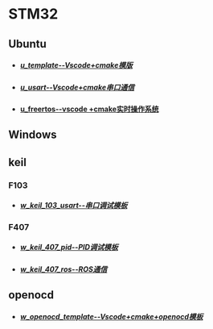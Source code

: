 # STM32 
## Ubuntu

- ##### [u_template--Vscode+cmake模版](https://github.com/wys722040906/STM32/tree/u_template)

- ##### [u_usart--Vscode+cmake串口通信](https://github.com/wys722040906/STM32/tree/u_usart)

- **[u_freertos--vscode +cmake实时操作系统](https://github.com/wys722040906/STM32/tree/u_freertos)**

## Windows

## keil

### F103

- ##### [w_keil_103_usart--串口调试模板](https://github.com/wys722040906/STM32/tree/w_keil_103_usart)

### F407

- ##### [w_keil_407_pid--PID调试模板](https://github.com/wys722040906/STM32/tree/w_keil_407_pid)

- ##### [w_keil_407_ros--ROS通信](https://github.com/wys722040906/STM32/tree/w_keil_407_ros)

## openocd

- ##### [w_openocd_template--Vscode+cmake+openocd模板](https://github.com/wys722040906/STM32/tree/w_openocd_template)

## 
